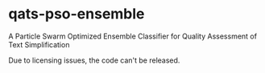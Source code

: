 # qats-pso-ensemble
A Particle Swarm Optimized Ensemble Classifier for Quality Assessment of Text Simplification

Due to licensing issues, the code can't be released.
